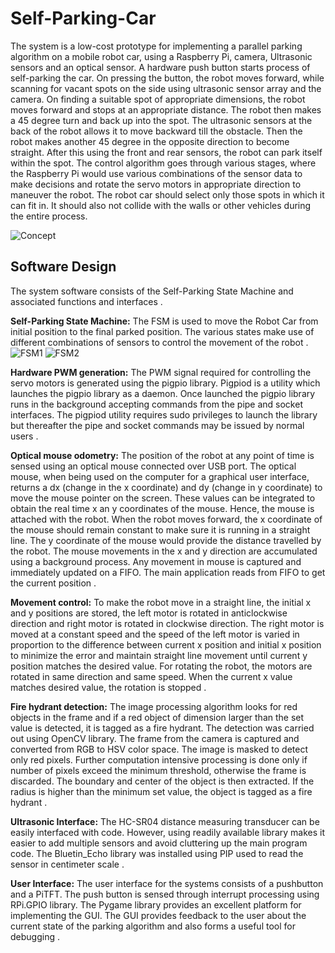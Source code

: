 # Self-Parking-Car

The system is a low-cost prototype for implementing a parallel parking algorithm on a mobile robot car, using a Raspberry Pi, camera, Ultrasonic sensors and an optical sensor. A hardware push button starts process of self-parking the car. On pressing the button, the robot moves forward, while scanning for vacant spots on the side using ultrasonic sensor array and the camera. On finding a suitable spot of appropriate dimensions, the robot moves forward and stops at an appropriate distance. The robot then makes a 45 degree turn and back up into the spot. The ultrasonic sensors at the back of the robot allows it to move backward till the obstacle. Then the robot makes another 45 degree in the opposite direction to become straight. After this using the front and rear sensors, the robot can park itself within the spot. The control algorithm goes through various stages, where the Raspberry Pi would use various combinations of the sensor data to make decisions and rotate the servo motors in appropriate direction to maneuver the robot. The robot car should select only those spots in which it can fit in. It should also not collide with the walls or other vehicles during the entire process.

![Concept](https://github.com/vv258/Self-Parking-Car/blob/master/images/1.png)

## Software Design
The system software consists of the Self-Parking State Machine and associated functions and interfaces .  

**Self-Parking State Machine:** The FSM is used to move the Robot Car from initial position to the final parked position. The various states make use of different combinations of sensors to control the movement of the robot .  
![FSM1](https://github.com/vv258/Self-Parking-Car/blob/master/images/2.png)
![FSM2](https://github.com/vv258/Self-Parking-Car/blob/master/images/3.png)

**Hardware PWM generation:** The PWM signal required for controlling the servo motors is generated using the pigpio library. Pigpiod is a utility which launches the pigpio library as a daemon. Once launched the pigpio library runs in the background accepting commands from the pipe and socket interfaces. The pigpiod utility requires sudo privileges to launch the library but thereafter the pipe and socket commands may be issued by normal users .  

**Optical mouse odometry:** The position of the robot at any point of time is sensed using an optical mouse connected over USB port. The optical mouse, when being used on the computer for a graphical user interface, returns a dx (change in the x coordinate) and dy (change in y coordinate) to move the mouse pointer on the screen. These values can be integrated to obtain the real time x an y coordinates of the mouse. Hence, the mouse is attached with the robot. When the robot moves forward, the x coordinate of the mouse should remain constant to make sure it is running in a straight line. The y coordinate of the mouse would provide the distance travelled by the robot. The mouse movements in the x and y direction are accumulated using a background process. Any movement in mouse is captured and immediately updated on a FIFO. The main application reads from FIFO to get the current position .  

**Movement control:** To make the robot move in a straight line, the initial x and y positions are stored, the left motor is rotated in anticlockwise direction and right motor is rotated in clockwise direction. The right motor is moved at a constant speed and the speed of the left motor is varied in proportion to the difference between current x position and initial x position to minimize the error and maintain straight line movement until current y position matches the desired value. For rotating the robot, the motors are rotated in same direction and same speed. When the current x value matches desired value, the rotation is stopped .  

**Fire hydrant detection:** The image processing algorithm looks for red objects in the frame and if a red object of dimension larger than the set value is detected, it is tagged as a fire hydrant. The detection was carried out using OpenCV library. The frame from the camera is captured and converted from RGB to HSV color space. The image is masked to detect only red pixels. Further computation intensive processing is done only if number of pixels exceed the minimum threshold, otherwise the frame is discarded. The boundary and center of the object is then extracted. If the radius is higher than the minimum set value, the object is tagged as a fire hydrant .  

**Ultrasonic Interface:** The HC-SR04 distance measuring transducer can be easily interfaced with code. However, using readily available library makes it easier to add multiple sensors and avoid cluttering up the main program code. The Bluetin_Echo library was installed using PIP used to read the sensor in centimeter scale .  

**User Interface:** The user interface for the systems consists of a pushbutton and a PiTFT. The push button is sensed through interrupt processing using RPi.GPIO library. The Pygame library provides an excellent platform for implementing the GUI. The GUI provides feedback to the user about the current state of the parking algorithm and also forms a useful tool for debugging .  
